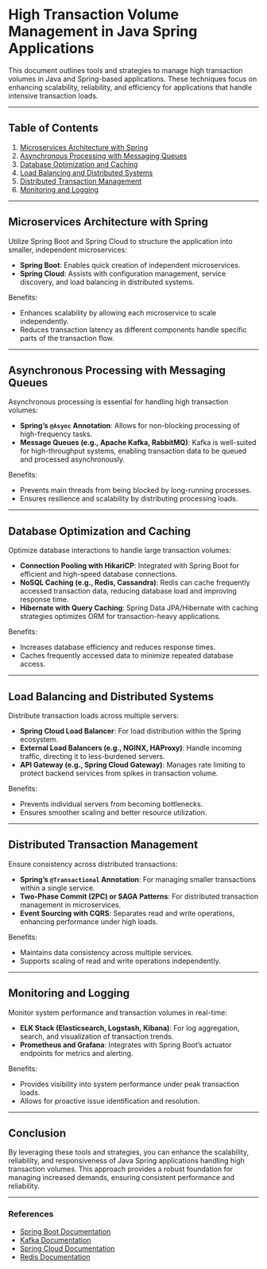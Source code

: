 # High Transaction Volume Management in Java Spring Applications

This document outlines tools and strategies to manage high transaction volumes in Java and Spring-based applications. These techniques focus on enhancing scalability, reliability, and efficiency for applications that handle intensive transaction loads.

---

## Table of Contents
1. [Microservices Architecture with Spring](#microservices-architecture-with-spring)
2. [Asynchronous Processing with Messaging Queues](#asynchronous-processing-with-messaging-queues)
3. [Database Optimization and Caching](#database-optimization-and-caching)
4. [Load Balancing and Distributed Systems](#load-balancing-and-distributed-systems)
5. [Distributed Transaction Management](#distributed-transaction-management)
6. [Monitoring and Logging](#monitoring-and-logging)

---

## Microservices Architecture with Spring

Utilize Spring Boot and Spring Cloud to structure the application into smaller, independent microservices:
- **Spring Boot**: Enables quick creation of independent microservices.
- **Spring Cloud**: Assists with configuration management, service discovery, and load balancing in distributed systems.

Benefits:
- Enhances scalability by allowing each microservice to scale independently.
- Reduces transaction latency as different components handle specific parts of the transaction flow.

---

## Asynchronous Processing with Messaging Queues

Asynchronous processing is essential for handling high transaction volumes:
- **Spring’s `@Async` Annotation**: Allows for non-blocking processing of high-frequency tasks.
- **Message Queues (e.g., Apache Kafka, RabbitMQ)**: Kafka is well-suited for high-throughput systems, enabling transaction data to be queued and processed asynchronously.

Benefits:
- Prevents main threads from being blocked by long-running processes.
- Ensures resilience and scalability by distributing processing loads.

---

## Database Optimization and Caching

Optimize database interactions to handle large transaction volumes:
- **Connection Pooling with HikariCP**: Integrated with Spring Boot for efficient and high-speed database connections.
- **NoSQL Caching (e.g., Redis, Cassandra)**: Redis can cache frequently accessed transaction data, reducing database load and improving response time.
- **Hibernate with Query Caching**: Spring Data JPA/Hibernate with caching strategies optimizes ORM for transaction-heavy applications.

Benefits:
- Increases database efficiency and reduces response times.
- Caches frequently accessed data to minimize repeated database access.

---

## Load Balancing and Distributed Systems

Distribute transaction loads across multiple servers:
- **Spring Cloud Load Balancer**: For load distribution within the Spring ecosystem.
- **External Load Balancers (e.g., NGINX, HAProxy)**: Handle incoming traffic, directing it to less-burdened servers.
- **API Gateway (e.g., Spring Cloud Gateway)**: Manages rate limiting to protect backend services from spikes in transaction volume.

Benefits:
- Prevents individual servers from becoming bottlenecks.
- Ensures smoother scaling and better resource utilization.

---

## Distributed Transaction Management

Ensure consistency across distributed transactions:
- **Spring’s `@Transactional` Annotation**: For managing smaller transactions within a single service.
- **Two-Phase Commit (2PC) or SAGA Patterns**: For distributed transaction management in microservices.
- **Event Sourcing with CQRS**: Separates read and write operations, enhancing performance under high loads.

Benefits:
- Maintains data consistency across multiple services.
- Supports scaling of read and write operations independently.

---

## Monitoring and Logging

Monitor system performance and transaction volumes in real-time:
- **ELK Stack (Elasticsearch, Logstash, Kibana)**: For log aggregation, search, and visualization of transaction trends.
- **Prometheus and Grafana**: Integrates with Spring Boot’s actuator endpoints for metrics and alerting.

Benefits:
- Provides visibility into system performance under peak transaction loads.
- Allows for proactive issue identification and resolution.

---

## Conclusion

By leveraging these tools and strategies, you can enhance the scalability, reliability, and responsiveness of Java Spring applications handling high transaction volumes. This approach provides a robust foundation for managing increased demands, ensuring consistent performance and reliability.

---

### References
- [Spring Boot Documentation](https://spring.io/projects/spring-boot)
- [Kafka Documentation](https://kafka.apache.org/documentation/)
- [Spring Cloud Documentation](https://spring.io/projects/spring-cloud)
- [Redis Documentation](https://redis.io/documentation)

